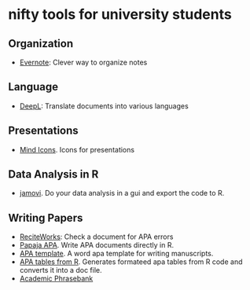 # nifty tools for university students

## Organization

* [Evernote](https://evernote.com/intl/de/): Clever way to organize notes

## Language

* [DeepL](https://www.deepl.com/translator): Translate documents into various languages

## Presentations

* [Mind Icons](https://www.olicav.com/#/icons/). Icons for presentations

## Data Analysis in R

* [jamovi](https://www.jamovi.org/features.html). Do your data analysis in a gui and export the code to R. 

## Writing Papers

* [ReciteWorks](https://reciteworks.com/check): Check a document for APA errors
* [Papaja APA](https://crsh.github.io/papaja_man/index.html). Write APA documents directly in R. 
* [APA template](https://templates.office.com/en-US/APA-style-report-6th-edition-TM03982351). A word apa template for writing manuscripts. 
* [APA tables from R](https://dstanley4.github.io/apaTables/articles/apaTables.html). Generates formateed apa tables from R code and converts it into a doc file. 
* [Academic Phrasebank](http://www.phrasebank.manchester.ac.uk/introducing-work/)

